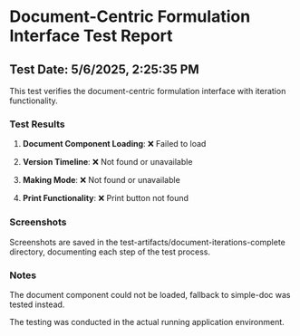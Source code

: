 # Document-Centric Formulation Interface Test Report

## Test Date: 5/6/2025, 2:25:35 PM

This test verifies the document-centric formulation interface with iteration functionality.

### Test Results

1. **Document Component Loading**: ❌ Failed to load

2. **Version Timeline**: ❌ Not found or unavailable
   

3. **Making Mode**: ❌ Not found or unavailable
   
   

4. **Print Functionality**: ❌ Print button not found

### Screenshots

Screenshots are saved in the test-artifacts/document-iterations-complete directory, documenting each step of the test process.

### Notes

The document component could not be loaded, fallback to simple-doc was tested instead.





The testing was conducted in the actual running application environment.
